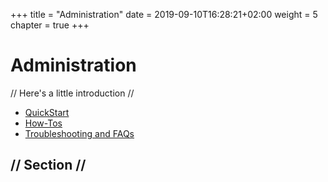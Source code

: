 +++
title = "Administration"
date = 2019-09-10T16:28:21+02:00
weight = 5
chapter = true
+++

# Administration

// Here's a little introduction //

- [QuickStart]()
- [How-Tos]()
- [Troubleshooting and FAQs](account-troubleshooting)

## // Section //
